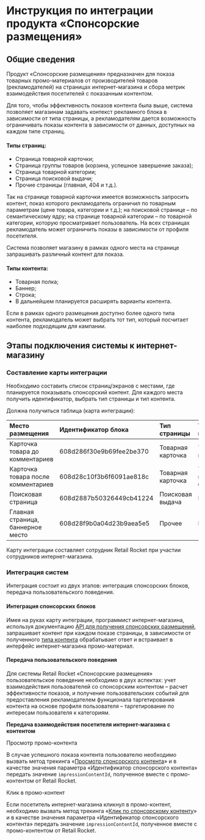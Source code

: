 # Инструкция по интеграции продукта «Спонсорские размещения»

## Общие сведения

Продукт «Спонсорские размещения» предназначен для показа товарных промо-материалов от производителей товаров \(рекламодателей\) на страницах интернет-магазина и сбора метрик взаимодействия посетителей с показанным контентом.

Для того, чтобы эффективность показов контента была выше, система позволяет магазинам задавать контекст рекламного блока в зависимости от типа страницы, а рекламодателям дается возможность ограничивать показы контента в зависимости от данных, доступных на каждом типе страниц.

#### Типы страниц:

* Страница товарной карточки;
* Страница группы товаров \(корзина, успешное завершение заказа\);
* Страница товарной категории;
* Страница поисковой выдачи;
* Прочие страницы \(главная, 404 и т.д.\).

Так на странице товарной карточки имеется возможность запросить контент, показ которого рекламодатель ограничил по товарным параметрам \(цене товара, категории и т.д.\); на поисковой странице – по семантическому ядру; на странице товарной категории – по товарной категории, которую просматривает пользователь. На всех страницах рекламодатель может ограничить показы в зависимости от профиля посетителя.

Система позволяет магазину в рамках одного места на странице запрашивать различный контент для показа.

#### Типы контента:

* Товарная полка;
* Баннер;
* Строка;
* В дальнейшем планируется расширять варианты контента.

Если в рамках одного размещения доступно более одного типа контента, рекламодатель может выбрать тот тип, который посчитает наиболее подходящим для кампании.

## Этапы подключения системы к интернет-магазину

### Составление карты интеграции

Необходимо составить список страниц/экранов с местами, где планируется показывать спонсорский контент. Для каждого места получить идентификатор, выбрать тип страницы и тип контента. 

Должна получиться таблица \(карта интеграции\):

| Место размещения | Идентификатор блока | Тип страницы | Тип контента |
| :--- | :--- | :--- | :--- |
| Карточка товара до комментариев | 608d286f30e9b69fee2be370 | Товарная карточка | Товарная полка |
| Карточка товара после комментариев | 608d28c10f3b6f6091ae818c | Товарная карточка | Товарная полка, баннер |
| Поисковая страница | 608d2887b50326449cb41224 | Поисковая выдача | Баннер |
| Главная страница, баннерное место | 608d28f9b0a04d23b9aea5e5 | Прочее | Баннер |

Карту интеграции составляет сотрудник Retail Rocket при участии сотрудников интернет-магазина.

### Интеграция систем

Интеграция состоит из двух этапов: интеграция спонсорских блоков, передача пользовательского поведения.

#### Интеграция спонсорских блоков

Имея на руках карту интеграции, программист интернет-магазина, используя документацию [API для получения спонсорских размещений](api-sponsorskikh-razmeshenii.md), запрашивает контент при каждом показе страницы, в зависимости от полученного [типа контента](instrukciya-po-integracii-retail-rocket-sponsorskoe-razmeshenie.md#tip-kontenta) обрабатывает ответ и встраивает в интерфейс интернет-магазина промо-материал.

#### Передача пользовательского поведения

Для системы Retail Rocket «Спонсорские размещения» пользовательское поведение необходимо в двух аспектах: учет взаимодействия пользователей со спонсорским контентом – расчет эффективности показов, и получение пользовательских событий для предоставления рекламодателем функционала таргетирования контента на основе профиля пользователя – таргетирование по интересам пользователя к категориям.

**Передача взаимодействия посетителя интернет-магазина с контентом**

Просмотр промо-контента

В случае успешного показа контента пользователю необходимо вызвать метод трекинга «[Просмотр спонсорского контента](http-tracking-api.md#prosmotr-sponsorskogo-kontenta)»  и в качестве значения параметра «Идентификатор спонсорского контента» передать значение `impressionContentId`, полученное вместе с промо-контентом от Retail Rocket.

Клик в промо-контент

Если посетитель интернет-магазина кликнул в промо-контент, необходимо вызвать метод трекинга «[Клик по спонсорскому контенту](http-tracking-api.md#klik-po-sponsorskomu-kontentu)»  и в качестве значения параметра «Идентификатор спонсорского контента» передать значение `impressionContentId`, полученное вместе с промо-контентом от Retail Rocket.





